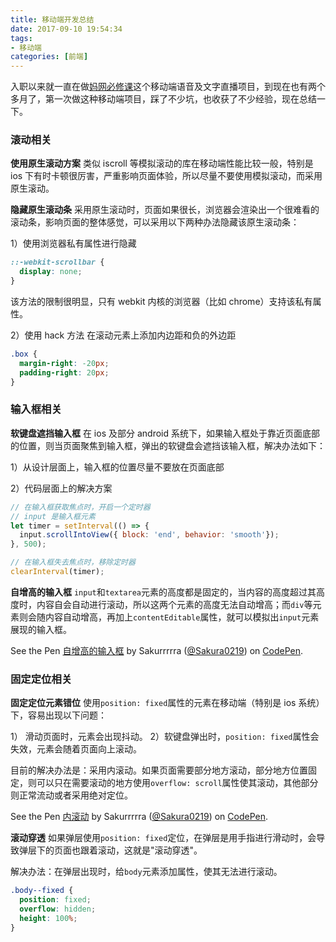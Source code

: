 ```yaml
---
title: 移动端开发总结
date: 2017-09-10 19:54:34
tags:
- 移动端
categories: [前端]
---
```

入职以来就一直在做[妈网必修课][1]这个移动端语音及文字直播项目，到现在也有两个多月了，第一次做这种移动端项目，踩了不少坑，也收获了不少经验，现在总结一下。
<!-- more -->
### 滚动相关
**使用原生滚动方案**
类似 iscroll 等模拟滚动的库在移动端性能比较一般，特别是 ios 下有时卡顿很厉害，严重影响页面体验，所以尽量不要使用模拟滚动，而采用原生滚动。

**隐藏原生滚动条**
采用原生滚动时，页面如果很长，浏览器会渲染出一个很难看的滚动条，影响页面的整体感觉，可以采用以下两种办法隐藏该原生滚动条：

1）使用浏览器私有属性进行隐藏

```css
::-webkit-scrollbar {
  display: none;
}
```
该方法的限制很明显，只有 webkit 内核的浏览器（比如 chrome）支持该私有属性。

2）使用 hack 方法
在滚动元素上添加内边距和负的外边距
```css
.box {
  margin-right: -20px;
  padding-right: 20px;
}
```
### 输入框相关
**软键盘遮挡输入框**
在 ios 及部分 android 系统下，如果输入框处于靠近页面底部的位置，则当页面聚焦到输入框，弹出的软键盘会遮挡该输入框，解决办法如下：

1）从设计层面上，输入框的位置尽量不要放在页面底部

2）代码层面上的解决方案
```javascript
// 在输入框获取焦点时，开启一个定时器
// input 是输入框元素
let timer = setInterval(() => {
  input.scrollIntoView({ block: 'end', behavior: 'smooth'});
}, 500);

// 在输入框失去焦点时，移除定时器
clearInterval(timer);
```

**自增高的输入框**
`input`和`textarea`元素的高度都是固定的，当内容的高度超过其高度时，内容自会自动进行滚动，所以这两个元素的高度无法自动增高；而`div`等元素则会随内容自动增高，再加上`contentEditable`属性，就可以模拟出`input`元素展现的输入框。

<p data-height="265" data-theme-id="dark" data-slug-hash="brQLOW" data-default-tab="js,result" data-user="Sakura0219" data-embed-version="2" data-pen-title="自增高的输入框" class="codepen">See the Pen <a href="https://codepen.io/Sakura0219/pen/brQLOW/">自增高的输入框</a> by Sakurrrrra (<a href="https://codepen.io/Sakura0219">@Sakura0219</a>) on <a href="https://codepen.io">CodePen</a>.</p>
<script async src="https://production-assets.codepen.io/assets/embed/ei.js"></script>

### 固定定位相关
**固定定位元素错位**
使用`position: fixed`属性的元素在移动端（特别是 ios 系统）下，容易出现以下问题：

1） 滑动页面时，元素会出现抖动。
2）软键盘弹出时，`position: fixed`属性会失效，元素会随着页面向上滚动。

目前的解决办法是：采用内滚动。如果页面需要部分地方滚动，部分地方位置固定，则可以只在需要滚动的地方使用`overflow: scroll`属性使其滚动，其他部分则正常流动或者采用绝对定位。

<p data-height="265" data-theme-id="dark" data-slug-hash="gxVjKB" data-default-tab="css,result" data-user="Sakura0219" data-embed-version="2" data-pen-title="内滚动" class="codepen">See the Pen <a href="https://codepen.io/Sakura0219/pen/gxVjKB/">内滚动</a> by Sakurrrrra (<a href="https://codepen.io/Sakura0219">@Sakura0219</a>) on <a href="https://codepen.io">CodePen</a>.</p>
<script async src="https://production-assets.codepen.io/assets/embed/ei.js"></script>

**滚动穿透**
如果弹层使用`position: fixed`定位，在弹层是用手指进行滑动时，会导致弹层下的页面也跟着滚动，这就是"滚动穿透"。

解决办法：在弹层出现时，给`body`元素添加属性，使其无法进行滚动。
```css
.body--fixed {
  position: fixed;
  overflow: hidden;
  height: 100%;
}
```

[1]: http://van.mama.cn/live/wap/wkt


